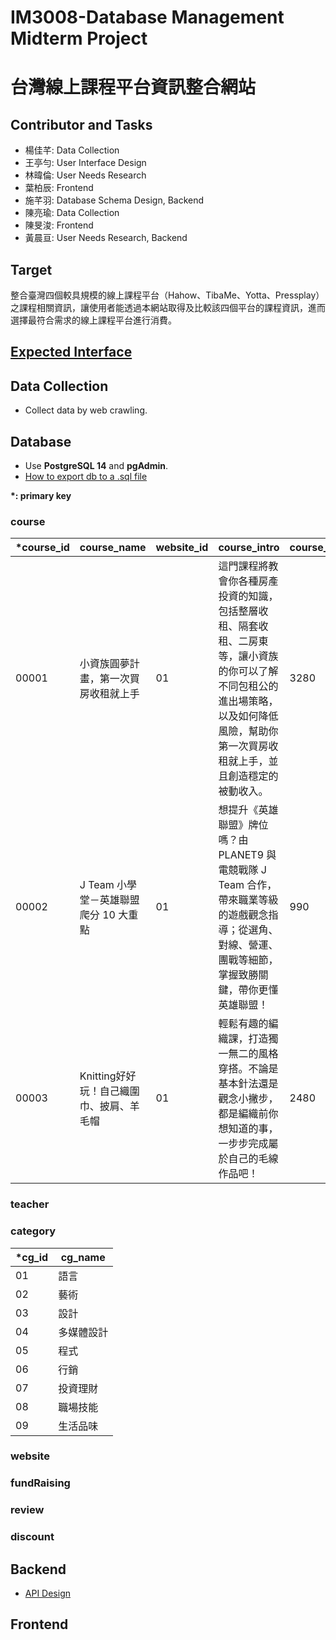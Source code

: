 # IM3008-Database Management Midterm Project
# 台灣線上課程平台資訊整合網站

## Contributor and Tasks
* 楊佳芊: Data Collection
* 王亭勻: User Interface Design
* 林暐倫: User Needs Research
* 葉柏辰: Frontend
* 施芊羽: Database Schema Design, Backend
* 陳亮瑜: Data Collection
* 陳旻浚: Frontend
* 黃晨亘: User Needs Research, Backend

## Target
整合臺灣四個較具規模的線上課程平台（Hahow、TibaMe、Yotta、Pressplay）之課程相關資訊，讓使用者能透過本網站取得及比較該四個平台的課程資訊，進而選擇最符合需求的線上課程平台進行消費。

## [Expected Interface](https://drive.google.com/file/d/14wYfgA65QhYEDV0naj6it6fKj0nA_tJf/view)


## Data Collection
* Collect data by web crawling.


## Database
* Use **PostgreSQL 14** and **pgAdmin**.
* [How to export db to a .sql file](https://stackoverflow.com/questions/37984733/postgresql-database-export-to-sql-file)

**\*: primary key**
### course
| \*course_id | course_name | website_id | course_intro | course_price | course_time | teacher_id | category_id | course_url | course_img_url | status_id | course_tag | 
| - | - | - | - | - | - | - | - | - | - | - | - |
| 00001	| 小資族圓夢計畫，第一次買房收租就上手 | 01	| 這門課程將教會你各種房產投資的知識，包括整層收租、隔套收租、二房東等，讓小資族的你可以了解不同包租公的進出場策略，以及如何降低風險，幫助你第一次買房收租就上手，並且創造穩定的被動收入。 | 3280 | 120 | 01031 | 07 | https://api.hahow.in/api/courses/6136ed9fafdea00006bdd8ee | https://images.api.hahow.in/images/6166a3dc2ba42d0007e344ea | 03	 |
| 00002 | J Team 小學堂－英雄聯盟爬分 10 大重點 | 01 | 想提升《英雄聯盟》牌位嗎？由 PLANET9 與電競戰隊 J Team 合作，帶來職業等級的遊戲觀念指導；從選角、對線、營運、團戰等細節，掌握致勝關鍵，帶你更懂英雄聯盟！ | 990 | 100 | 01031 | 09 | https://api.hahow.in/api/courses/6130753a26d20b0006d48dfe | https://images.api.hahow.in/images/614c237ddeb4b100078678a1	 | 03 |
| 00003 | Knitting好好玩！自己織圍巾、披肩、羊毛帽 | 01 | 輕鬆有趣的編織課，打造獨一無二的風格穿搭。不論是基本針法還是觀念小撇步，都是編織前你想知道的事，一步步完成屬於自己的毛線作品吧！ | 2480 | 150 | 01031 | 09 | https://api.hahow.in/api/courses/6107cd6c3cc7a0000689c1c6 | https://images.api.hahow.in/images/6149d8fc57da0b0006347fb2 | 03	 |

### teacher

### category
| \*cg_id | cg_name |
| ------- | ------- |
| 01      | 語言     |
| 02      | 藝術     |
| 03      | 設計     |
| 04      | 多媒體設計 |
| 05      | 程式     |
| 06      | 行銷     |
| 07      | 投資理財  |
| 08      | 職場技能  |
| 09      | 生活品味  |

### website 

### fundRaising

### review

### discount

## Backend
* [API Design](https://hackmd.io/@K2V5EFQlTWCP33CWgxiuKg/Sy3baYQ8F/)

## Frontend
